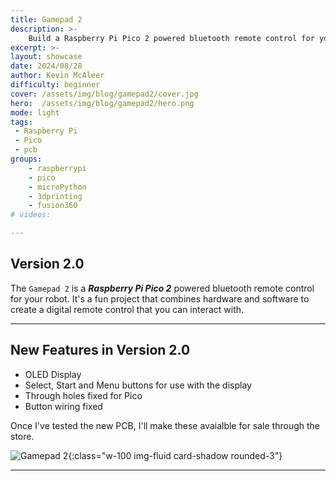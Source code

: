 ```yaml
---
title: Gamepad 2
description: >-
    Build a Raspberry Pi Pico 2 powered bluetooth remote control for your robot
excerpt: >-
layout: showcase
date: 2024/08/28
author: Kevin McAleer
difficulty: beginner
cover: /assets/img/blog/gamepad2/cover.jpg
hero:  /assets/img/blog/gamepad2/hero.png
mode: light
tags: 
 - Raspberry Pi
 - Pico
 - pcb
groups:
    - raspberrypi
    - pico
    - microPython
    - 3dprinting
    - fusion360
# videos:

---
```


## Version 2.0

The `Gamepad 2` is a ***Raspberry Pi Pico 2*** powered bluetooth remote control for your robot. It's a fun project that combines hardware and software to create a digital remote control that you can interact with.

---

## New Features in Version 2.0

- OLED Display
- Select, Start and Menu buttons for use with the display
- Through holes fixed for Pico
- Button wiring fixed

Once I've tested the new PCB, I'll make these avaialble for sale through the store.

![Gamepad 2](/assets/img/blog/gamepad2/gamepad2.png){:class="w-100 img-fluid card-shadow rounded-3"}

---
